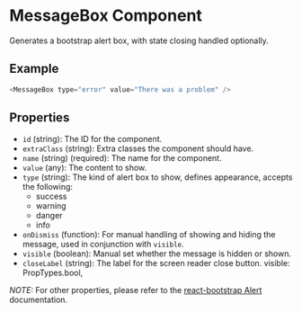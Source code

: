 # MessageBox Component

Generates a bootstrap alert box, with state closing handled optionally.

## Example
```js
<MessageBox type="error" value="There was a problem" />
```

## Properties

 * `id` (string): The ID for the component.
 * `extraClass` (string): Extra classes the component should have.
 * `name` (string) (required): The name for the component.
 * `value` (any): The content to show.
 * `type` (string): The kind of alert box to show, defines appearance, accepts the following:
   * success
   * warning
   * danger
   * info
 * `onDismiss` (function): For manual handling of showing and hiding the message, used in conjunction with `visible`.
 * `visible` (boolean): Manual set whether the message is hidden or shown.
 * `closeLabel` (string): The label for the screen reader close button.
  visible: PropTypes.bool,

 _NOTE:_ For other properties, please refer to the [react-bootstrap Alert](https://react-bootstrap.github.io/components.html#alert-props) documentation.
